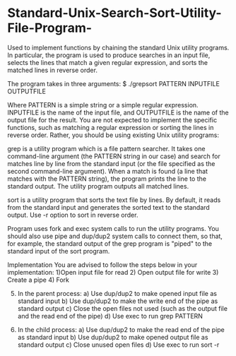 # Standard-Unix-Search-Sort-Utility-File-Program-
Used to implement functions by chaining the standard Unix utility programs. In particular, the program is used to produce searches in an input file, selects the lines that match a given regular expression, and sorts the matched lines in reverse order.

The program takes in three arguments:
$ ./grepsort PATTERN INPUTFILE OUTPUTFILE

Where PATTERN is a simple string or a simple regular expression. INPUTFILE is the name of the input file, and OUTPUTFILE is the name of the output file for the result.
You are not expected to implement the specific functions, such as matching a regular expression or sorting the lines in reverse order. Rather, you should be using existing Unix utility programs:

grep is a utility program which is a file pattern searcher. It takes one command-line argument (the PATTERN string in our case) and search for matches line by line from the standard input (or the file specified as the second command-line argument). When a match is found (a line that matches with the PATTERN string), the program prints the line to the standard output. The utility program outputs all matched lines.

sort is a utility program that sorts the text file by lines. By default, it reads from the standard input and generates the sorted text to the standard output. Use -r option to sort in reverse order. 

Program uses fork and exec system calls to run the utility programs. You should also use pipe and dup/dup2 system calls to connect them, so that, for example, the standard output of the grep program is "piped" to the standard input of the sort program.

Implementation
You are advised to follow the steps below in your implementation:
1)Open input file for read
2) Open output file for write
3) Create a pipe 
4) Fork

5) In the parent process:
a) Use dup/dup2 to make opened input file as standard input
b) Use dup/dup2 to make the write end of the pipe as standard output
c) Close the open files not used (such as the output file and the read end of the pipe)
d) Use exec to run grep PATTERN

6) In the child process:
a) Use dup/dup2 to make the read end of the pipe as standard input
b) Use dup/dup2 to make opened output file as standard output
c) Close unused open files
d) Use exec to run sort -r 
